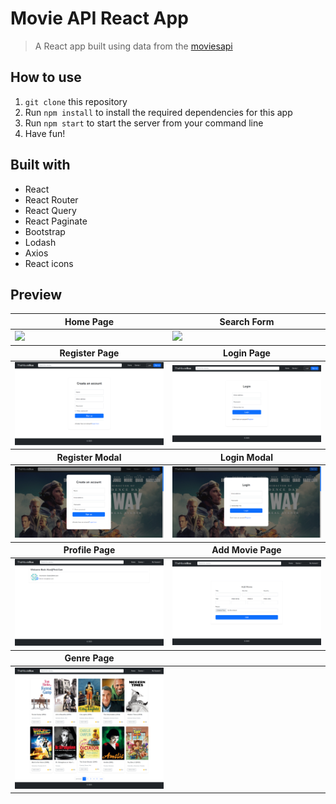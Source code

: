 # Movie API React App

> A React app built using data from the [moviesapi](https://moviesapi.ir/)

## How to use

1. `git clone` this repository
2. Run `npm install` to install the required dependencies for this app
3. Run `npm start` to start the server from your command line
4. Have fun!


## Built with

- React
- React Router
- React Query
- React Paginate
- Bootstrap
- Lodash
- Axios
- React icons


## Preview

<table width="100%">
  <thead>
    <tr>
      <th width="50%">Home Page</th>
      <th width="50%">Search Form</th>
    </tr>
  </thead>
  <tbody>
    <tr>
      <td width="50%"><img src="/src/assets/screenshots/The-Movie-Box.png"/></td>
      <td width="50%"><img src="/src/assets/screenshots/The-Movie-Box-search.png"/></td>
    </tr>
  </tbody>
    <thead>
    <tr>
      <th width="50%">Register Page</th>
      <th width="50%">Login Page</th>
    </tr>
  </thead>
  <tbody>
    <tr>
      <td width="50%"><img src="/src/assets/screenshots/The-Movie-Box-reg.png"/></td>
      <td width="50%"><img src="/src/assets/screenshots/The-Movie-Box-loginpage.png"/></td>
    </tr>
  </tbody>
    <thead>
    <tr>
      <th width="50%">Register Modal</th>
      <th width="50%">Login Modal</th>
    </tr>
  </thead>
  <tbody>
    <tr>
      <td width="50%"><img src="/src/assets/screenshots/register-modal.png"/></td>
      <td width="50%"><img src="/src/assets/screenshots/login-modal.png"/></td>
    </tr>
  </tbody>
  <thead>
    <tr>
      <th width="50%">Profile Page</th>
      <th width="50%">Add Movie Page</th>
    </tr>
  </thead>
  <tbody>
    <tr>
      <td width="50%"><img src="/src/assets/screenshots/profile.png"/></td>
      <td width="50%"><img src="/src/assets/screenshots/The-Movie-Box-add-movie.png"/></td>
    </tr>
  </tbody>
    <thead>
    <tr>
      <th width="50%">Genre Page</th>
    </tr>
  </thead>
  <tbody>
    <tr>
      <td width="50%"><img src="/src/assets/screenshots/The-Movie-Box-genre.png"/></td>
    </tr>
  </tbody>
</table>
